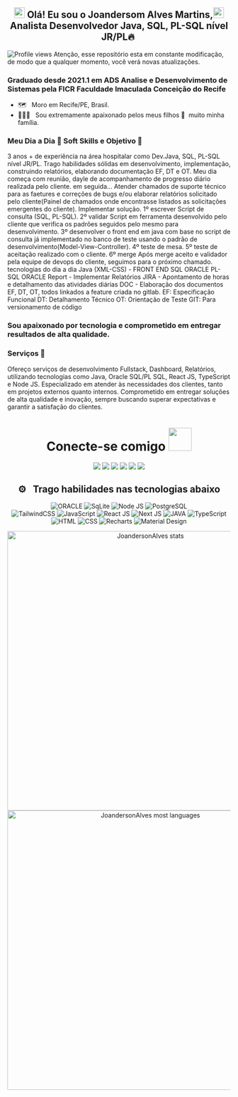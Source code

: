 
## <div align="center"> <img src="https://github.com/TheDudeThatCode/TheDudeThatCode/blob/master/Assets/Earth.gif" width="24px" height="24px"> Olá! Eu sou o Joandersom Alves Martins,<img src="https://github.com/TheDudeThatCode/TheDudeThatCode/blob/master/Assets/Hi.gif" width="24px" height="24px">  <br>Analista Desenvolvedor Java, SQL, PL-SQL nível JR/PL🔥&nbsp; </div>

<p align="left"> <img src="https://komarev.com/ghpvc/?username=JoandersonAlvesMartins&color=993399" alt="Profile views" /> 
  Atenção, esse repositório esta em constante modificação, de modo que a qualquer momento, você verá novas atualizações.
</p>

### Graduado desde 2021.1 em ADS Analise e Desenvolvimento de Sistemas pela FICR Faculdade Imaculada Conceição do Recife
  
- 🗺️ &nbsp; Moro em Recife/PE, Brasil.
- 👩‍👧‍👦 &nbsp; Sou extremamente apaixonado pelos meus filhos 💚 &nbsp;muito minha família.

### Meu Dia a Dia 🚀&nbsp;Soft Skills e Objetivo 💚 &nbsp;

3 anos + de experiência na área hospitalar como Dev.Java, SQL, PL-SQL nível JR/PL.
Trago habilidades sólidas em desenvolvimento, implementação, construindo relatórios, elaborando documentação EF, DT e OT.
Meu dia começa com reunião, dayle de acompanhamento de progresso diário realizada pelo cliente.
em seguida...
Atender chamados de suporte técnico para as faetures e correções de bugs e/ou elaborar relatórios solicitado pelo cliente(Painel de chamados onde encontrasse listados as solicitações emergentes do cliente).
Implementar solução.
1º escrever Script de consulta (SQL, PL-SQL).
2º validar Script em ferramenta desenvolvido pelo cliente que verifica os padrões seguidos pelo mesmo para desenvolvimento.
3º desenvolver o front end em java com base no script de consulta já implementado no banco de teste usando o padrão de desenvolvimento(Model-View-Controller).
4º teste de mesa.
5º teste de aceitação realizado com o cliente.
6º merge
Após merge aceito e validador pela equipe de devops do cliente, seguimos para o próximo chamado.
tecnologias do dia a dia
Java (XML-CSS) - FRONT END
SQL ORACLE
PL-SQL ORACLE
Report - Implementar Relatórios
JIRA - Apontamento de horas e detalhamento das atividades diárias
DOC - Elaboração dos documentos EF, DT, OT, todos linkados a feature criada no gitlab.
EF: Especificação Funcional
DT: Detalhamento Técnico
OT: Orientação de Teste
GIT: Para versionamento de código

### Sou apaixonado por tecnologia e comprometido em entregar resultados de alta qualidade.

### Serviços 💚 &nbsp;
Ofereço serviços de desenvolvimento Fullstack, Dashboard, Relatórios, utilizando tecnologias como Java, Oracle SQL/PL SQL, React JS, TypeScript e Node JS.
Especializado em atender às necessidades dos clientes, tanto em projetos externos quanto internos. Comprometido em entregar soluções de alta qualidade e inovação, 
sempre buscando superar expectativas e garantir a satisfação do clientes.

<div align="center">
<h1> Conecte-se comigo <img src="https://github.com/TheDudeThatCode/TheDudeThatCode/blob/master/Assets/Handshake.gif" height="52px"></h1>
  
<a href="#" ></a><img src="https://img.shields.io/website/http/monip.org.svg">
<a href="https://www.instagram.com/joandersonalvesmartins/"><img src="https://img.shields.io/badge/-instagram-E4405F?style=for-the-badge&logo=instagram&logoColor=white" target="_blank"></a>
<a href="https://www.linkedin.com/in/joandersonalvesmartins/"><img src="https://img.shields.io/badge/-linkedin-0077B5?style=for-the-badge&logo=linkedin&logoColor=white" target="_blank"></a>
<a href="https://www.youtube.com/channel/UCYlcXMwp5CEoG22KxV4aqmQ/"><img src="https://img.shields.io/badge/-youtube-FF0000?style=for-the-badge&logo=youtube&logoColor=white" target="_blank"></a>
<a href="mailto:joandersonmartins2013@gmail.com/"><img src="https://img.shields.io/badge/Gmail-D14836?style=for-the-badge&logo=gmail&logoColor=white" target="_blank"></a>
<a href="https://api.whatsapp.com/send?1=pt_br&phone=5581985456283" target="_blank"><img src="https://img.shields.io/badge/Whatsapp-00b53e?style=for-the-badge&logo=Whatsapp&logoColor=white" target="_blank"/></a>
</div>

<div align="center">
 <h2> ⚙️ &nbsp; Trago habilidades nas tecnologias abaixo </h2>
  
![ORACLE](https://img.shields.io/badge/-ORACLE-333333?style=flat&logo=ORACLE&logoColor=ff0000)
![SqLite](https://img.shields.io/badge/-SqLite-333333?style=flat&logo=sqlite&logoColor=1572B6)
![Node JS](https://img.shields.io/badge/-Node-333333?style=flat&logo=node.js)
![PostgreSQL](https://img.shields.io/badge/-PostgreSQL-333333?style=flat&logo=postgresql)   
![TailwindCSS](https://img.shields.io/badge/-TailwindCSS-333333?style=flat&logo=tailwindcss)
![JavaScript](https://img.shields.io/badge/-JavaScript-333333?style=flat&logo=javascript)
![React JS](https://img.shields.io/badge/-React-333333?style=flat&logo=react)
![Next JS](https://img.shields.io/badge/-Next-333333?style=flat&logo=next)
![JAVA](https://img.shields.io/badge/-Java-333333?style=flat&logo=Java&logoColor=ff0000)
![TypeScript](https://img.shields.io/badge/-TypeScript-333333?style=flat&logo=typescript) 
![HTML](https://img.shields.io/badge/-HTML-333333?style=flat&logo=HTML5)
![CSS](https://img.shields.io/badge/-CSS-333333?style=flat&logo=CSS3&logoColor=1572B6)
![Recharts](https://img.shields.io/badge/-Recharts-333333?style=flat&logo=recharts)
![Material Design](https://img.shields.io/badge/-MaterialDesign-333333?style=flat&logo=materialdesign&logoColor=E535AB)

</div>

<div align="center">
<img width="630em" src="https://github-readme-stats.vercel.app/api?username=joandersonalvesmartins&show_icons=true&theme=vision-friendly-dark" alt="JoandersonAlves stats"/>
  <br>
<img width="630em" src="https://github-readme-stats.vercel.app/api/top-langs/?username=joandersonalvesmartins&layout=compact&langs_count=8&show_icons=true&theme=vision-friendly-dark" alt="JoandersonAlves most languages"/>
</div>
